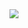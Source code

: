 <img src='http://images2015.cnblogs.com/blog/1080659/201703/1080659-20170309210438344-8209215.png'/>
